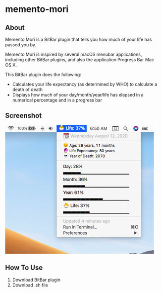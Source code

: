 # memento-mori
## About
Memento Mori is a BitBar plugin that tells you how much of your life has passed you by.

Memento Mori is inspired by several macOS menubar applications, including other BitBar plugins, and also the application Progress Bar Mac OS X. 

This BitBar plugin does the following:
  * Calculates your life expectancy (as determined by WHO) to calculate a death of death
  * Displays how much of your day/month/year/life has elapsed in a numerical percentage and in a progress bar

## Screenshot
![Screenshot](/screenshot.png "Screenshot")

## How To Use
1. Download BitBar plugin
2. Download .sh file
